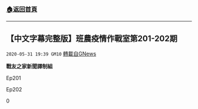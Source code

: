###  [:house:返回首頁](https://github.com/ourhimalayas/txt)
---

## 【中文字幕完整版】班農疫情作戰室第201-202期
`2020-05-31 19:39 GM10` [轉載自GNews](https://gnews.org/zh-hant/218965/)

**戰友之家新聞譯制組**

Ep201





Ep202





0
